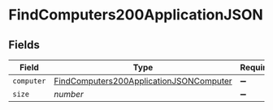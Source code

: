 # FindComputers200ApplicationJSON


## Fields

| Field                                                                                                         | Type                                                                                                          | Required                                                                                                      | Description                                                                                                   | Example                                                                                                       |
| ------------------------------------------------------------------------------------------------------------- | ------------------------------------------------------------------------------------------------------------- | ------------------------------------------------------------------------------------------------------------- | ------------------------------------------------------------------------------------------------------------- | ------------------------------------------------------------------------------------------------------------- |
| `computer`                                                                                                    | [FindComputers200ApplicationJSONComputer](../../models/operations/findcomputers200applicationjsoncomputer.md) | :heavy_minus_sign:                                                                                            | N/A                                                                                                           |                                                                                                               |
| `size`                                                                                                        | *number*                                                                                                      | :heavy_minus_sign:                                                                                            | N/A                                                                                                           | 1                                                                                                             |